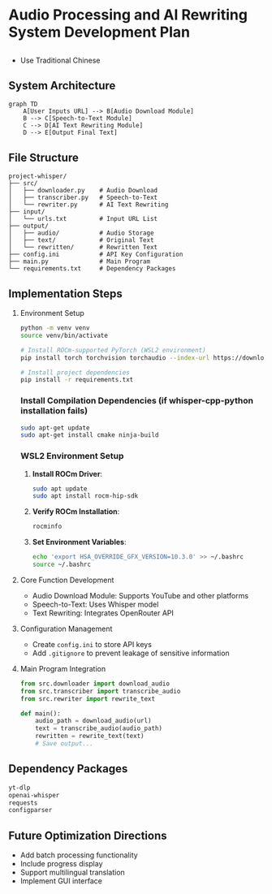 # Audio Processing and AI Rewriting System Development Plan

## 
- Use Traditional Chinese

## System Architecture
```mermaid
graph TD
    A[User Inputs URL] --> B[Audio Download Module]
    B --> C[Speech-to-Text Module]
    C --> D[AI Text Rewriting Module]
    D --> E[Output Final Text]
```

## File Structure
```
project-whisper/
├── src/
│   ├── downloader.py    # Audio Download
│   ├── transcriber.py   # Speech-to-Text
│   └── rewriter.py      # AI Text Rewriting
├── input/
│   └── urls.txt         # Input URL List
├── output/
│   ├── audio/           # Audio Storage
│   ├── text/            # Original Text
│   └── rewritten/       # Rewritten Text
├── config.ini           # API Key Configuration
├── main.py              # Main Program
└── requirements.txt     # Dependency Packages
```

## Implementation Steps
1. Environment Setup
   ```bash
   python -m venv venv
   source venv/bin/activate
   
   # Install ROCm-supported PyTorch (WSL2 environment)
   pip install torch torchvision torchaudio --index-url https://download.pytorch.org/whl/rocm5.7
   
   # Install project dependencies
   pip install -r requirements.txt
   ```

   ### Install Compilation Dependencies (if whisper-cpp-python installation fails)
   ```bash
   sudo apt-get update
   sudo apt-get install cmake ninja-build
   ```
   
   ### WSL2 Environment Setup
   1. **Install ROCm Driver**:
      ```bash
      sudo apt update
      sudo apt install rocm-hip-sdk
      ```
   
   2. **Verify ROCm Installation**:
      ```bash
      rocminfo
      ```
   
   3. **Set Environment Variables**:
      ```bash
      echo 'export HSA_OVERRIDE_GFX_VERSION=10.3.0' >> ~/.bashrc
      source ~/.bashrc
      ```

2. Core Function Development
   - Audio Download Module: Supports YouTube and other platforms
   - Speech-to-Text: Uses Whisper model
   - Text Rewriting: Integrates OpenRouter API

3. Configuration Management
   - Create `config.ini` to store API keys
   - Add `.gitignore` to prevent leakage of sensitive information

4. Main Program Integration
   ```python
   from src.downloader import download_audio
   from src.transcriber import transcribe_audio
   from src.rewriter import rewrite_text

   def main():
       audio_path = download_audio(url)
       text = transcribe_audio(audio_path)
       rewritten = rewrite_text(text)
       # Save output...
   ```

## Dependency Packages
```requirements.txt
yt-dlp
openai-whisper
requests
configparser
```

## Future Optimization Directions
- Add batch processing functionality
- Include progress display
- Support multilingual translation
- Implement GUI interface